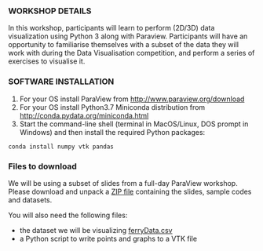 ### WORKSHOP DETAILS

In this workshop, participants will learn to perform (2D/3D) data visualization using Python 3 along with
Paraview. Participants will have an opportunity to familiarise themselves with a subset of the data they
will work with during the Data Visualisation competition, and perform a series of exercises to visualise
it.

### SOFTWARE INSTALLATION

1. For your OS install ParaView from http://www.paraview.org/download
1. For your OS install Python3.7 Miniconda distribution from http://conda.pydata.org/miniconda.html
1. Start the command-line shell (terminal in MacOS/Linux, DOS prompt in Windows) and then install the
   required Python packages:

~~~
conda install numpy vtk pandas
~~~

<!-- These are likely not needed: -->
<!-- networkx gensim scikit-learn pandas jupyter plotly scipy -->

### Files to download

We will be using a subset of slides from a full-day ParaView workshop. Please download and unpack a
[ZIP file](http://bit.ly/paraviewzip) containing the slides, sample codes and datasets.

You will also need the following files:

* the dataset we will be visualizing
  [ferryData.csv](https://raw.githubusercontent.com/lfunderburk/BC-UMSC-Workshops/master/Workshops/AlexRazoumov/ferryData.csv)
* a Python script to write points and graphs to a VTK file
